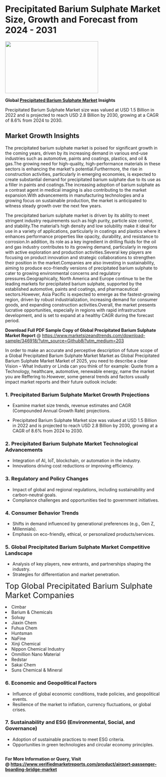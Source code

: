 <H1>Precipitated Barium Sulphate Market Size, Growth and Forecast from 2024 - 2031</H1><img class="aligncenter size-medium wp-image-584254" src="https://thirdeyenews.in/wp-content/uploads/2024/09/Global-Market-Research-300x168.jpeg" alt="" width="300" height="168" /><p><strong>Global&nbsp;<a href="https://www.marketsizeandtrends.com/download-sample/346918/?utm_source=Github8j?utm_medium=203">Precipitated Barium Sulphate Market</a> Insights</strong></p><p>Precipitated Barium Sulphate Market size was valued at USD 1.5 Billion in 2022 and is projected to reach USD 2.8 Billion by 2030, growing at a CAGR of 8.6% from 2024 to 2030.</p><p><h2>Market Growth Insights</h2> <p>The precipitated barium sulphate market is poised for significant growth in the coming years, driven by its increasing demand in various end-use industries such as automotive, paints and coatings, plastics, and oil & gas.The growing need for high-quality, high-performance materials in these sectors is enhancing the market's potential.Furthermore, the rise in construction activities, particularly in emerging economies, is expected to create substantial demand for precipitated barium sulphate due to its use as a filler in paints and coatings.The increasing adoption of barium sulphate as a contrast agent in medical imaging is also contributing to the market expansion.With advancements in manufacturing technologies and a growing focus on sustainable production, the market is anticipated to witness steady growth over the next few years.</p> <p>The precipitated barium sulphate market is driven by its ability to meet stringent industry requirements such as high purity, particle size control, and stability.The material’s high density and low solubility make it ideal for use in a variety of applications, particularly in coatings and plastics where it enhances performance properties like opacity, durability, and resistance to corrosion.In addition, its role as a key ingredient in drilling fluids for the oil and gas industry contributes to its growing demand, particularly in regions with active exploration and production activities.Several key players are focusing on product innovation and strategic collaborations to strengthen their position in the market.Companies are also investing in sustainability, aiming to produce eco-friendly versions of precipitated barium sulphate to cater to growing environmental concerns and regulatory pressures.Geographically, North America and Europe continue to be the leading markets for precipitated barium sulphate, supported by the established automotive, paints and coatings, and pharmaceutical sectors.However, Asia Pacific is expected to emerge as the fastest-growing region, driven by robust industrialization, increasing demand for consumer goods, and expanding construction activities.Overall, the market presents lucrative opportunities, especially in regions with rapid infrastructure development, and is set to expand at a healthy CAGR during the forecast period.</p> <p><span class=""><strong>Download Full PDF Sample Copy of Global Precipitated Barium Sulphate Market Report</strong> @ <a href="https://www.marketsizeandtrends.com/download-sample/346918/?utm_source=Github8j?utm_medium=203" target="_blank">https://www.marketsizeandtrends.com/download-sample/346918/?utm_source=Github8j?utm_medium=203</a></span></p><p>In order to make an accurate and perceptive description of future scope of a Global&nbsp;Precipitated Barium Sulphate Market Market as Global&nbsp;Precipitated Barium Sulphate Market Market of 2025, you need to describe a clear Vision &ndash; What Industry or Linda can you think of for example: Quote from a Technology, healthcare, automotive, renewable energy, name the market you are Reffering to.However, some general trends and factors usually impact market reports and their future outlook include:</p><h3>1.&nbsp;<strong>Precipitated Barium Sulphate Market Growth Projections</strong></h3><ul><li>Examine market size trends, revenue estimates and CAGR (Compounded Annual Growth Rate) projections.</li><li><p>Precipitated Barium Sulphate Market size was valued at USD 1.5 Billion in 2022 and is projected to reach USD 2.8 Billion by 2030, growing at a CAGR of 8.6% from 2024 to 2030.</p></li></ul><h3>2.&nbsp;<strong>Precipitated Barium Sulphate Market Technological Advancements</strong></h3><ul><li>Integration of AI, IoT, blockchain, or automation in the industry.</li><li>Innovations driving cost reductions or improving efficiency.</li></ul><h3>3.&nbsp;<strong>Regulatory and Policy Changes</strong></h3><ul><li>Impact of global and regional regulations, including sustainability and carbon-neutral goals.</li><li>Compliance challenges and opportunities tied to government initiatives.</li></ul><h3>4.&nbsp;<strong>Consumer Behavior Trends</strong></h3><ul><li>Shifts in demand influenced by generational preferences (e.g., Gen Z, Millennials).</li><li>Emphasis on eco-friendly, ethical, or personalized products/services.</li></ul><h3>5.&nbsp;<strong>Global Precipitated Barium Sulphate Market Competitive Landscape</strong></h3><ul><li>Analysis of key players, new entrants, and partnerships shaping the industry.</li><li>Strategies for differentiation and market penetration.</li></ul><p data-pm-slice="1 1 []"><span style="color: inherit; font-family: inherit; font-size: 25px;">Top Global Precipitated Barium Sulphate Market Companies</span></p><div class="" data-test-id=""><p><li>Cimbar</li><li> Barium & Chemicals</li><li> Solvay</li><li> Jiaxin Chem</li><li> Fuhua Chem</li><li> Huntsman</li><li> NaFine</li><li> Xinji Chemical</li><li> Nippon Chemical Industry</li><li> Onmillion Nano Material</li><li> Redstar</li><li> Sakai Chem</li><li> Suns Chemical & Mineral</li></p></div><h3>6.&nbsp;<strong>Economic and Geopolitical Factors</strong></h3><ul><li>Influence of global economic conditions, trade policies, and geopolitical events.</li><li>Resilience of the market to inflation, currency fluctuations, or global crises.</li></ul><h3>7.&nbsp;<strong>Sustainability and ESG (Environmental, Social, and Governance)</strong></h3><ul><li>Adoption of sustainable practices to meet ESG criteria.</li><li>Opportunities in green technologies and circular economy principles.</li></ul><h2><strong style="font-size: 14px;">For More Information or Query, Visit @&nbsp;</strong><a style="background-color: #ffffff; font-size: 14px;" href="https://www.marketsizeandtrends.com/report/precipitated-barium-sulphate-market/" target="_blank">https://www.verifiedmarketreports.com/product/airport-passenger-boarding-bridge-market</a></h2>